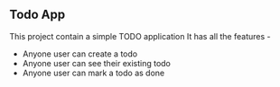 ## Todo App 
 
This project contain a simple TODO application
It has all the features -
- Anyone user can create a todo
- Anyone user can see their existing todo 
- Anyone user can mark a todo as done